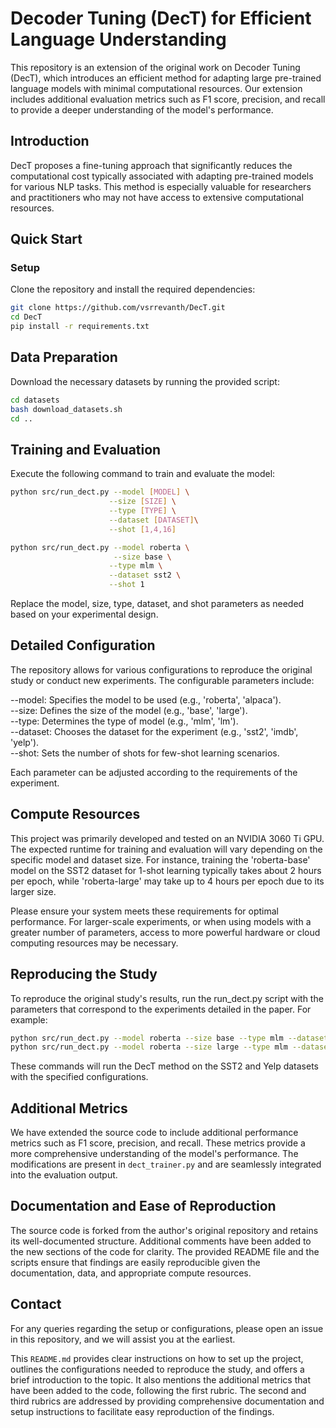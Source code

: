 # Decoder Tuning (DecT) for Efficient Language Understanding

This repository is an extension of the original work on Decoder Tuning (DecT), which introduces an efficient method for adapting large pre-trained language models with minimal computational resources. Our extension includes additional evaluation metrics such as F1 score, precision, and recall to provide a deeper understanding of the model's performance.

## Introduction

DecT proposes a fine-tuning approach that significantly reduces the computational cost typically associated with adapting pre-trained models for various NLP tasks. This method is especially valuable for researchers and practitioners who may not have access to extensive computational resources.

## Quick Start

### Setup

Clone the repository and install the required dependencies:

```bash
git clone https://github.com/vsrrevanth/DecT.git
cd DecT
pip install -r requirements.txt
```

## Data Preparation

Download the necessary datasets by running the provided script:

```bash
cd datasets
bash download_datasets.sh
cd ..
```

## Training and Evaluation

Execute the following command to train and evaluate the model:

```bash
python src/run_dect.py --model [MODEL] \
                      --size [SIZE] \
                      --type [TYPE] \
                      --dataset [DATASET]\
                      --shot [1,4,16]
```


```bash
python src/run_dect.py --model roberta \
                       --size base \
                      --type mlm \
                      --dataset sst2 \
                      --shot 1
```
Replace the model, size, type, dataset, and shot parameters as needed based on your experimental design.


## Detailed Configuration

The repository allows for various configurations to reproduce the original study or conduct new experiments. The configurable parameters include:

--model: Specifies the model to be used (e.g., 'roberta', 'alpaca').\
--size: Defines the size of the model (e.g., 'base', 'large').\
--type: Determines the type of model (e.g., 'mlm', 'lm').\
--dataset: Chooses the dataset for the experiment (e.g., 'sst2', 'imdb', 'yelp').\
--shot: Sets the number of shots for few-shot learning scenarios.

Each parameter can be adjusted according to the requirements of the experiment.

## Compute Resources
This project was primarily developed and tested on an NVIDIA 3060 Ti GPU. The expected runtime for training and evaluation will vary depending on the specific model and dataset size. For instance, training the 'roberta-base' model on the SST2 dataset for 1-shot learning typically takes about 2 hours per epoch, while 'roberta-large' may take up to 4 hours per epoch due to its larger size.

Please ensure your system meets these requirements for optimal performance. For larger-scale experiments, or when using models with a greater number of parameters, access to more powerful hardware or cloud computing resources may be necessary.


## Reproducing the Study

To reproduce the original study's results, run the run_dect.py script with the parameters that correspond to the experiments detailed in the paper. For example:

```bash
python src/run_dect.py --model roberta --size base --type mlm --dataset sst2 --shot 1
python src/run_dect.py --model roberta --size large --type mlm --dataset yelp --shot 16
```

These commands will run the DecT method on the SST2 and Yelp datasets with the specified configurations.

## Additional Metrics
We have extended the source code to include additional performance metrics such as F1 score, precision, and recall. These metrics provide a more comprehensive understanding of the model's performance. The modifications are present in `dect_trainer.py` and are seamlessly integrated into the evaluation output.

## Documentation and Ease of Reproduction

The source code is forked from the author's original repository and retains its well-documented structure. Additional comments have been added to the new sections of the code for clarity. The provided README file and the scripts ensure that findings are easily reproducible given the documentation, data, and appropriate compute resources.

## Contact

For any queries regarding the setup or configurations, please open an issue in this repository, and we will assist you at the earliest.


This `README.md` provides clear instructions on how to set up the project, outlines the configurations needed to reproduce the study, and offers a brief introduction to the topic. It also mentions the additional metrics that have been added to the code, following the first rubric. The second and third rubrics are addressed by providing comprehensive documentation and setup instructions to facilitate easy reproduction of the findings.




